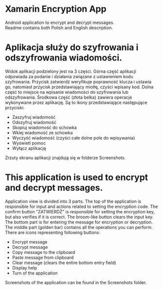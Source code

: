 # Xamarin Encryption App
 Android application to encrypt and decrypt messages.  
 Readme contains both Polish and English description.  
 
 # Aplikacja służy do szyfrowania i odszyfrowania wiadomości.  
Widok aplikacji podzielony jest na 3 części. Górna część aplikacji odpowiada za podanie i działania związane z ustawieniem kodu szyfrowania. Przycisk zatwierdź weryfikuje poprawność klucza i ustawia go, natomiast przycisk przedstawiający miotłę, czyści wpisany kod. Dolna część to miejsce na wpisanie wiadomości do szyfrowania lub odszyfrowania. Środkowa część (złota belka) zawiera operacje wykonywane przez aplikację. Są to ikony przedstawiające następujące przyciski:  
- Zaszyfruj wiadomość
- Odszyfruj wiadomość  
- Skopiuj wiadomość do schowka  
- Wklej wiadomość ze schowka  
- Wyczyść wiadomość (czyści całe dolne pole do wpisywania)  
- Wyświetl pomoc  
- Wyłącz aplikację

Zrzuty ekranu aplikacji znajdują się w folderze Screenshots.
  
# This application is used to encrypt and decrypt messages.  
Application view is divided into 3 parts. The top of the application is responsible for input and actions related to setting the encryption code. The confirm button "ZATWIERDŹ" is responsible for setting the encryption key, but also verifies if it is correct. The broom-like button clears the input key. The bottom part is for entering the message for encryption or decryption. The middle part (golden bar) contains all the operations you can perform. There are icons representing following buttons:  
- Encrypt message  
- Decrypt message
- Copy message to the clipboard
- Paste message from clipboard
- Clear message (clears the entire bottom entry field)
- Display help
- Turn of the application

Screenshots of the application can be found in the Screenshots folder.
